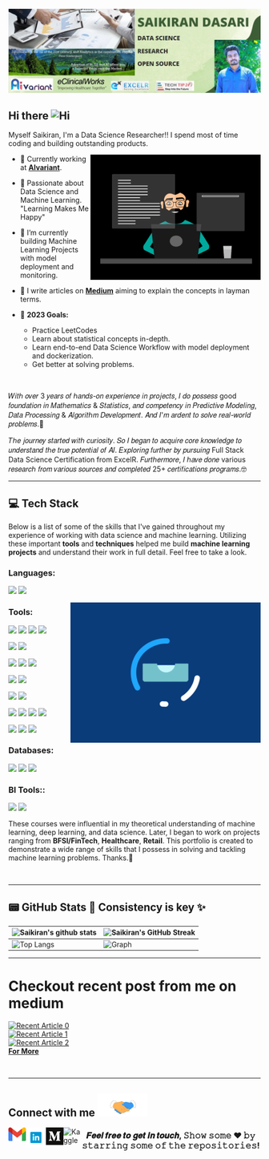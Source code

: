 ![Banner](https://github.com/saikiran123456/saikiran123456/blob/Machine-learning/MyBanner.jpg)

## Hi there <img width="28px" alt="Hi" src="https://user-images.githubusercontent.com/1303154/88677602-1635ba80-d120-11ea-84d8-d263ba5fc3c0.gif" />

Myself Saikiran, I'm a Data Science Researcher!! I spend most of time coding and building outstanding products.

<img align="right" alt="GIF" src="GIF/Data scientist2.gif" width="340" height="250" />

- 🔭 Currently working at **<a href="https://aivariant.com/">AIvariant</a>**.

- 🌱 Passionate about Data Science and Machine Learning. "Learning Makes Me Happy" 
 
- 🔭 I’m currently building Machine Learning Projects with model deployment and monitoring.
 
- 👯 I write articles on **<a href= "https://saikirandasari41.medium.com/">Medium</a>** aiming to explain the concepts in layman terms.

- 🥅 **2023 Goals:** 
  - Practice LeetCodes
  - Learn about statistical concepts in-depth.
  - Learn end-to-end Data Science Workflow with model deployment and dockerization. 
  - Get better at solving problems.


<br />


𝑊𝑖𝑡ℎ 𝑜𝑣𝑒𝑟 3 𝑦𝑒𝑎𝑟𝑠 𝑜𝑓 ℎ𝑎𝑛𝑑𝑠-𝑜𝑛 𝑒𝑥𝑝𝑒𝑟𝑖𝑒𝑛𝑐𝑒 𝑖𝑛 𝑝𝑟𝑜𝑗𝑒𝑐𝑡𝑠, 𝐼 𝑑𝑜 𝑝𝑜𝑠𝑠𝑒𝑠𝑠 good 𝑓𝑜𝑢𝑛𝑑𝑎𝑡𝑖𝑜𝑛 𝑖𝑛 𝑀𝑎𝑡ℎ𝑒𝑚𝑎𝑡𝑖𝑐𝑠 & 𝑆𝑡𝑎𝑡𝑖𝑠𝑡𝑖𝑐𝑠, 𝑎𝑛𝑑 𝑐𝑜𝑚𝑝𝑒𝑡𝑒𝑛𝑐𝑦 𝑖𝑛 𝑃𝑟𝑒𝑑𝑖𝑐𝑡𝑖𝑣𝑒 𝑀𝑜𝑑𝑒𝑙𝑖𝑛𝑔,  𝐷𝑎𝑡𝑎 𝑃𝑟𝑜𝑐𝑒𝑠𝑠𝑖𝑛𝑔 & 𝐴𝑙𝑔𝑜𝑟𝑖𝑡ℎ𝑚 𝐷𝑒𝑣𝑒𝑙𝑜𝑝𝑚𝑒𝑛𝑡. 𝐴𝑛𝑑 𝐼'𝑚 𝑎𝑟𝑑𝑒𝑛𝑡 𝑡𝑜 𝑠𝑜𝑙𝑣𝑒 𝑟𝑒𝑎𝑙-𝑤𝑜𝑟𝑙𝑑 𝑝𝑟𝑜𝑏𝑙𝑒𝑚𝑠.🤔

𝑇ℎ𝑒 𝑗𝑜𝑢𝑟𝑛𝑒𝑦 𝑠𝑡𝑎𝑟𝑡𝑒𝑑 𝑤𝑖𝑡ℎ 𝑐𝑢𝑟𝑖𝑜𝑠𝑖𝑡𝑦. 𝑆𝑜 𝐼 𝑏𝑒𝑔𝑎𝑛 𝑡𝑜 𝑎𝑐𝑞𝑢𝑖𝑟𝑒 𝑐𝑜𝑟𝑒 𝑘𝑛𝑜𝑤𝑙𝑒𝑑𝑔𝑒 𝑡𝑜 𝑢𝑛𝑑𝑒𝑟𝑠𝑡𝑎𝑛𝑑 𝑡ℎ𝑒 𝑡𝑟𝑢𝑒 𝑝𝑜𝑡𝑒𝑛𝑡𝑖𝑎𝑙 𝑜𝑓 𝐴𝐼.
𝐸𝑥𝑝𝑙𝑜𝑟𝑖𝑛𝑔 𝑓𝑢𝑟𝑡ℎ𝑒𝑟 𝑏𝑦 𝑝𝑢𝑟𝑠𝑢𝑖𝑛𝑔 Full Stack Data Science Certification from ExcelR. 𝐹𝑢𝑟𝑡ℎ𝑒𝑟𝑚𝑜𝑟𝑒, 𝐼 ℎ𝑎𝑣𝑒 𝑑𝑜𝑛𝑒 various 𝑟𝑒𝑠𝑒𝑎𝑟𝑐ℎ 𝑓𝑟𝑜𝑚 𝑣𝑎𝑟𝑖𝑜𝑢𝑠 𝑠𝑜𝑢𝑟𝑐𝑒𝑠 𝑎𝑛𝑑 𝑐𝑜𝑚𝑝𝑙𝑒𝑡𝑒𝑑 25+ 𝑐𝑒𝑟𝑡𝑖𝑓𝑖𝑐𝑎𝑡𝑖𝑜𝑛𝑠 𝑝𝑟𝑜𝑔𝑟𝑎𝑚𝑠.🤓

* * *

## 💻 Tech Stack

Below is a list of some of the skills that I've gained throughout my experience of working with data science and machine learning. Utilizing these important __tools__ and __techniques__ helped me build __machine learning projects__ and understand their work in full detail. Feel free to take a look.

### **Languages**:

[![](https://img.shields.io/badge/python-3670A0?style=for-the-badge&logo=python&logoColor=ffdd54)](https://www.python.org/)
[![](https://img.shields.io/badge/R-276DC3?style=for-the-badge&logo=r&logoColor=white)](https://www.r-project.org)


<img align="right" alt="GIF" src="GIF/stack.gif" width="380" height="280" />

### **Tools**: 

[![](https://img.shields.io/badge/Numpy-777BB4?style=for-the-badge&logo=numpy&logoColor=white)](https://numpy.org)
[![](https://img.shields.io/badge/Pandas-2C2D72?style=for-the-badge&logo=pandas&logoColor=white)](https://pandas.pydata.org)
[![](https://img.shields.io/badge/SciPy-654FF0?style=for-the-badge&logo=SciPy&logoColor=white)](https://www.scipy.org)
[![](https://img.shields.io/badge/scikit_learn-F7931E?style=for-the-badge&logo=scikit-learn&logoColor=white)](https://scikit-learn.org/stable/)

[![](https://img.shields.io/badge/matplotlib-2C2D72?style=for-the-badge&logo=matplotlib&logoColor=white)](https://matplotlib.org/)
[![](https://img.shields.io/badge/Seaborn-276DC3?style=for-the-badge&logo=seaborn&logoColor=white)](https://seaborn.pydata.org/)

[![](https://img.shields.io/badge/TensorFlow-FF6F00?style=for-the-badge&logo=TensorFlow&logoColor=white)](https://www.tensorflow.org)
[![](https://img.shields.io/badge/Keras-D00000?style=for-the-badge&logo=Keras&logoColor=white)](https://keras.io)
[![](https://img.shields.io/badge/PyTorch-EE4C2C?style=for-the-badge&logo=PyTorch&logoColor=white)](https://pytorch.org)

[![](https://img.shields.io/badge/Streamlit-000000?style=for-the-badge&logo=streamlit&logoColor=red)](https://streamlit.io/)
[![](https://img.shields.io/badge/Flask-000000?style=for-the-badge&logo=flask&logoColor=white)](https://flask.palletsprojects.com/en/2.2.x/)

[![](https://img.shields.io/badge/beautifulsoup4-000000?style=for-the-badge&logo=beautifulsoup4&logoColor=white)](https://pypi.org/project/beautifulsoup4/)
[![](https://img.shields.io/badge/scrapy-000000?style=for-the-badge&logo=scrapy&logoColor=green)](https://docs.scrapy.org/en/latest/)

[![](https://img.shields.io/badge/conda-342B029.svg?&style=for-the-badge&logo=anaconda&logoColor=white)](https://www.anaconda.com) 
[![](https://img.shields.io/badge/Colab-F9AB00?style=for-the-badge&logo=googlecolab&color=525252)](https://colab.research.google.com)
[![](https://img.shields.io/badge/visualstudio-F9AB00?style=for-the-badge&logo=visualstudio&color=0000FF)](https://visualstudio.microsoft.com/)
[![](https://img.shields.io/badge/spyder-F9AB00?style=for-the-badge&logo=spyder&color=FF0000)](https://www.spyder-ide.org/)

[![](https://img.shields.io/badge/Microsoft_Office-D83B01?style=for-the-badge&logo=microsoft-office&logoColor=white)](https://www.office.com)
[![](https://img.shields.io/badge/Microsoft_Excel-217346?style=for-the-badge&logo=microsoft-excel&logoColor=white)](https://www.microsoft.com/en-us/microsoft-365/excel) 
[![](https://img.shields.io/badge/Microsoft_PowerPoint-B7472A?style=for-the-badge&logo=microsoft-powerpoint&logoColor=white)](https://www.microsoft.com/en-us/microsoft-365/powerpoint) 

### **Databases**:

[![](https://img.shields.io/badge/mysql-%2300f.svg?style=for-the-badge&logo=mysql&logoColor=white)](https://www.mysql.com/)
[![](https://img.shields.io/badge/PostgreSQL-276DC3?style=for-the-badge&logo=postgresql&logoColor=white)](https://www.postgresql.org)
[![](https://img.shields.io/badge/MongoDB-%234ea94b.svg?style=for-the-badge&logo=mongodb&logoColor=white)](https://www.mongodb.com/)

### **BI Tools:**:

[![](https://img.shields.io/badge/PowerBI-F2C811?style=for-the-badge&logo=PowerBI%20BI&logoColor=yellow)](https://app.powerbi.com/home)
[![](https://img.shields.io/badge/Tableau-E97627?style=for-the-badge&logo=Tableau&logoColor=white)](https://public.tableau.com/app/profile/saikiran2351)

These courses were influential in my theoretical understanding of machine learning, deep learning, and data science. Later, I began to work on projects ranging from __BFSI/FinTech__, __Healthcare__, __Retail__. This portfolio is created to demonstrate a wide range of skills that I possess in solving and tackling machine learning problems. Thanks.🙂


<br />

* * *


## 📟 GitHub Stats 💯  Consistency is key ✨

| ![Saikiran's github stats](https://github-readme-stats.vercel.app/api?username=saikiran123456&show_icons=true&theme=radical) | ![Saikiran's GitHub Streak](https://github-readme-streak-stats.herokuapp.com/?user=saikiran123456&theme=radical) |
| --------------------------------------------------------------------------------------------------------------------------------- | ----------------------------------------------------------------------------------------------------------------------------------------------------------------------------------------------------------------- |
| ![Top Langs](https://github-readme-stats.vercel.app/api/top-langs/?username=saikiran123456&langs_count=8&theme=radical&layout=compact) | ![Graph](https://github-profile-summary-cards.vercel.app/api/cards/profile-details?username=saikiran123456&theme=vue) | 



* * *

# **Checkout recent post from me on medium**

<a target="_blank" href="https://github-readme-medium-recent-article.vercel.app/medium/@saikirandasari41/0"><img src="https://github-readme-medium-recent-article.vercel.app/medium/@saikirandasari41/0" alt="Recent Article 0"> 
</br>
<a target="_blank" href="https://github-readme-medium-recent-article.vercel.app/medium/@saikirandasari41/1"><img src="https://github-readme-medium-recent-article.vercel.app/medium/@saikirandasari41/1" alt="Recent Article 1">
</br>
<a target="_blank" href="https://github-readme-medium-recent-article.vercel.app/medium/@saikirandasari41/2"><img src="https://github-readme-medium-recent-article.vercel.app/medium/@saikirandasari41/2" alt="Recent Article 2">
</br>
**<a href="https://medium.com/@saikirandasari41">For More</a>**

<br />

* * *


## Connect with me <img src='https://github.com/saikiran123456/saikiran123456/blob/Machine-learning/GIF/handshake.gif' width="100px"> 

[<img align="left" alt="GMail" width="35px" src="Social/gmail.png" />](saikiran.dasari2011@gmail.com)

[<img align="left" alt="LinkedIn" height="40px" width="40px" src="Social/linkedin.png" />](https://www.linkedin.com/in/saikiran-datascience/)

[<img align="left" alt="Medium" width="35px" src="Social/1200px-Medium_logo_Monogram.svg.png" />](https://medium.com/@saikirandasari41)

<a href="https://www.kaggle.com/saikirandasari" target="_blank"><img  align="left" alt="Kaggle" height="40px" width="35px" src="https://cdn3.iconfinder.com/data/icons/logos-and-brands-adobe/512/189_Kaggle-512.png" ></a>

<div align="center">

### 𝑭𝒆𝒆𝒍 𝒇𝒓𝒆𝒆 𝒕𝒐 𝒈𝒆𝒕 𝒊𝒏 𝒕𝒐𝒖𝒄𝒉, 𝚂𝚑𝚘𝚠 𝚜𝚘𝚖𝚎 ❤️ 𝚋𝚢 𝚜𝚝𝚊𝚛𝚛𝚒𝚗𝚐 𝚜𝚘𝚖𝚎 𝚘𝚏 𝚝𝚑𝚎 𝚛𝚎𝚙𝚘𝚜𝚒𝚝𝚘𝚛𝚒𝚎𝚜!

</div>
